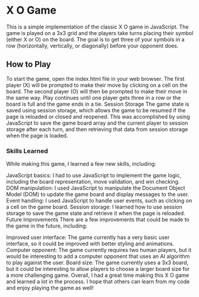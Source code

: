 # X O Game
This is a simple implementation of the classic X O game in JavaScript. The game is played on a 3x3 grid and the players take turns placing their symbol (either X or O) on the board. The goal is to get three of your symbols in a row (horizontally, vertically, or diagonally) before your opponent does.

## How to Play
To start the game, open the index.html file in your web browser.
The first player (X) will be prompted to make their move by clicking on a cell on the board.
The second player (O) will then be prompted to make their move in the same way.
Play continues until one player gets three in a row or the board is full and the game ends in a tie.
Session Storage
The game state is saved using session storage, which allows the game to be resumed if the page is reloaded or closed and reopened. This was accomplished by using JavaScript to save the game board array and the current player to session storage after each turn, and then retrieving that data from session storage when the page is loaded.

### Skills Learned
While making this game, I learned a few new skills, including:

JavaScript basics: I had to use JavaScript to implement the game logic, including the board representation, move validation, and win checking.
DOM manipulation: I used JavaScript to manipulate the Document Object Model (DOM) to update the game board and display messages to the user.
Event handling: I used JavaScript to handle user events, such as clicking on a cell on the game board.
Session storage: I learned how to use session storage to save the game state and retrieve it when the page is reloaded.
Future Improvements
There are a few improvements that could be made to the game in the future, including:

Improved user interface: The game currently has a very basic user interface, so it could be improved with better styling and animations.
Computer opponent: The game currently requires two human players, but it would be interesting to add a computer opponent that uses an AI algorithm to play against the user.
Board size: The game currently uses a 3x3 board, but it could be interesting to allow players to choose a larger board size for a more challenging game.
Overall, I had a great time making this X O game and learned a lot in the process. I hope that others can learn from my code and enjoy playing the game as well!
